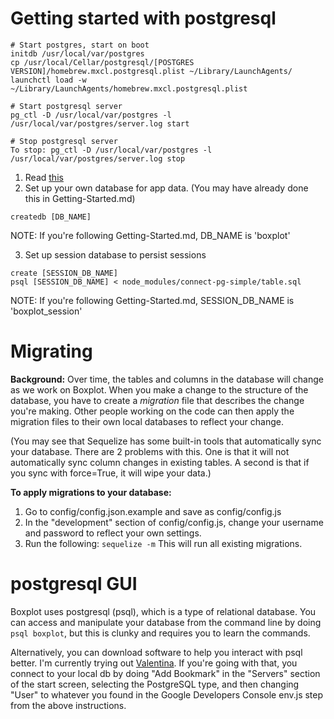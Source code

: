 # Getting started with postgresql

```
# Start postgres, start on boot
initdb /usr/local/var/postgres
cp /usr/local/Cellar/postgresql/[POSTGRES VERSION]/homebrew.mxcl.postgresql.plist ~/Library/LaunchAgents/
launchctl load -w ~/Library/LaunchAgents/homebrew.mxcl.postgresql.plist

# Start postgresql server
pg_ctl -D /usr/local/var/postgres -l /usr/local/var/postgres/server.log start

# Stop postgresql server
To stop: pg_ctl -D /usr/local/var/postgres -l /usr/local/var/postgres/server.log stop
```

1. Read [this](https://devcenter.heroku.com/articles/heroku-postgresql)
2. Set up your own database for app data. (You may have already done this in Getting-Started.md)
```
createdb [DB_NAME]
```
NOTE: If you're following Getting-Started.md, DB_NAME is 'boxplot'

3. Set up session database to persist sessions
```
create [SESSION_DB_NAME]
psql [SESSION_DB_NAME] < node_modules/connect-pg-simple/table.sql
```
NOTE: If you're following Getting-Started.md, SESSION_DB_NAME is 'boxplot_session'


# Migrating

**Background:** Over time, the tables and columns in the database will change as we work on Boxplot. When you make a change to the structure of the database, you have to create a *migration* file that describes the change you're making. Other people working on the code can then apply the migration files to their own local databases to reflect your change.

(You may see that Sequelize has some built-in tools that automatically sync your database. There are 2 problems with this. One is that it will not automatically sync column changes in existing tables. A second is that if you sync with force=True, it will wipe your data.)

**To apply migrations to your database:**
1. Go to config/config.json.example and save as config/config.js
2. In the "development" section of config/config.js, change your username and password to reflect your own settings.
3. Run the following: `sequelize -m` This will run all existing migrations.


# postgresql GUI

Boxplot uses postgresql (psql), which is a type of relational database. You can access and manipulate your database from the command line by doing `psql boxplot`, but this is clunky and requires you to learn the commands.

Alternatively, you can download software to help you interact with psql better. I'm currently trying out [Valentina](http://www.valentina-db.com/en/valentina-studio-overview). If you're going with that, you connect to your local db by doing "Add Bookmark" in the "Servers" section of the start screen, selecting the PostgreSQL type, and then changing "User" to whatever you found in the Google Developers Console env.js step from the above instructions.

